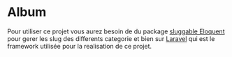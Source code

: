 # Album

Pour utiliser ce projet vous aurez besoin de du package <a href="https://github.com/cviebrock/eloquent-sluggable"> sluggable Eloquent</a> pour gerer les slug des differents categorie et 
bien sur <a href="https://laravel.com">Laravel</a> qui est le framework utilisée pour la realisation de ce projet.

